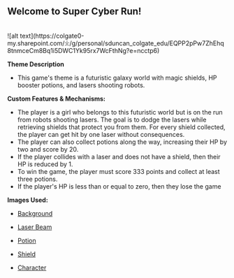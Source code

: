 ## Welcome to Super Cyber Run!




<br >
![alt text](https://colgate0-my.sharepoint.com/:i:/g/personal/sduncan_colgate_edu/EQPP2pPw7ZhEhq8tnmceCm8Bq1i5DWC1Yk95rx7WcFthNg?e=ncctp6)

<strong>Theme Description</strong>


* This game's theme is a futuristic galaxy world with magic shields, HP booster potions, and lasers shooting robots.

<strong>Custom  Features & Mechanisms:</strong>


* The player is a girl who belongs to this futuristic world but is on the run from robots shooting lasers. The goal
is to dodge the lasers while retrieving shields that protect you from them. For every shield collected, the player can get hit by one laser without consequences.
* The player can also collect potions along the way, increasing their HP by two and score by 20.
* If the player collides with a laser and does not have a shield, then their HP is reduced by 1.
* To win the game, the player must score 333 points and collect at least three potions.
* If the player's HP is less than or equal to zero, then they lose the game 

<strong>Images Used:</strong>

* [Background](https://www.freepik.com/free-vector/retro-futuristic-landscape-universe-background_4992800.htm?epik=dj0yJnU9dVNDVkRmSjR1d2ZfZkY3dDNjUzFNNHBOQTU0eTdWaGEmcD0wJm49a1dNZEJQQlV4eENLYjlraXRheHIydyZ0PUFBQUFBR040UFRR)

* [Laser Beam](https://www.deviantart.com/arctusdracon/art/Giant-Laser-Beam-Sprite-Animated-GIF-430933510)

* [Potion](https://www.deviantart.com/annasmoke/art/Potion-of-love-759436605)

* [Shield](https://www.google.com/search?q=3d+shield.png&tbm=isch&ved=2ahUKEwiGueiuwcL7AhXxoWoFHdKFCCcQ2-cCegQIABAA&oq=3d+shield.png&gs_lcp=CgNpbWcQAzIECAAQHjIGCAAQBRAeMgYIABAIEB4yBggAEAgQHjoFCAAQgAQ6BggAEAcQHjoICAAQCBAHEB5Q5AxYlRBgthJoAHAAeACAAUuIAY4CkgEBNJgBAKABAaoBC2d3cy13aXotaW1nwAEB&sclient=img&ei=VCF9Y4a_OPHDqtsP0ouiuAI&bih=616&biw=1280&rlz=1C1CHZN_enJM945JM945#imgrc=2O4lNKReqPHwdM)

* [Character]()
